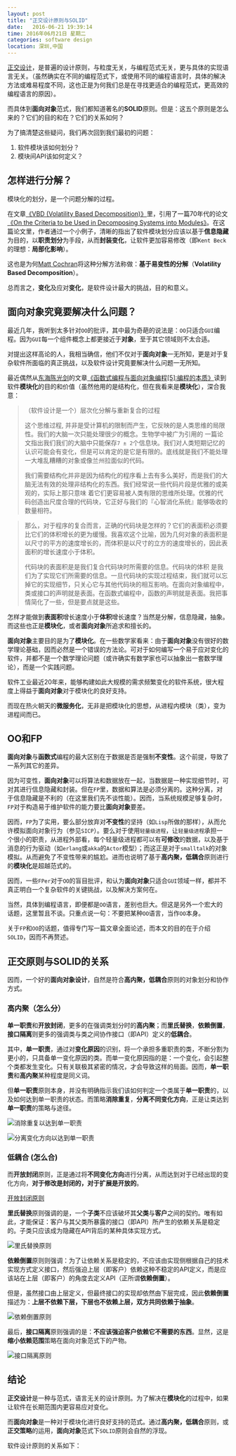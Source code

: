 ```yaml
---
layout: post
title: "正交设计原则与SOLID"
date:   2016-06-21 19:39:14
time: 2016年06月21日 星期二
categories: software design
location: 深圳,中国
---
```


[正交设计](http://www.jianshu.com/p/d127b8afc8cb)，是普遍的设计原则，与粒度无关，与编程范式无关，更与具体的实现语言无关。（虽然确实在不同的编程范式下，或使用不同的编程语言时，具体的解决方法或难易程度不同，这也正是为何我们总是在寻找更适合的编程范式，更高效的编程语言的原因）。

而具体到**面向对象**范式，我们都知道著名的**SOLID**原则。但是：这五个原则是怎么来的？它们的目的和在？它们的关系如何？

为了搞清楚这些疑问，我们再次回到我们最初的问题：

1. 软件模块该如何划分？
2. 模块间API该如何定义？

## 怎样进行分解？

模块化的划分，是一个问题分解的过程。

在文章[《VBD (Volatility Based Decomposition)》](http://cochranweb.com/musings/voliatlity-based-decomposition/)里，引用了一篇70年代的论文[《On the Criteria to be Used in Decomposing Systems into Modules》](http://cochranweb.com/musings/wp-content/uploads/2016/01/criteria.pdf)。在这篇论文里，作者通过一个小例子，清晰的指出了软件模块划分应该以基于**信息隐藏**为目的，以**职责划分**为手段，从而**封装变化**，让软件更加容易修改（即`Kent Beck`的理想：**局部化影响**）。

这也是为何[Matt Cochran](http://cochranweb.com/musings/voliatlity-based-decomposition/)将这种分解方法称做：**基于易变性的分解**（**Volatility Based Decomposition**）。

总而言之，**变化**及应对**变化**，是软件设计最大的挑战，目的和意义。

## 面向对象究竟要解决什么问题？

最近几年，我听到太多针对`OO`的批评，其中最为奇葩的说法是：`OO`只适合`GUI`编程。因为`GUI`每一个组件概念上都更接近于**对象**，至于其它领域则不太合适。

对提出这样高论的人，我相当确信，他们不仅对于**面向对象**一无所知，更是对于复杂软件所面临的真正挑战，以及软件设计究竟要解决什么问题一无所知。

最近偶然从[东海陈光剑](http://www.jianshu.com/users/c55c7a9c8de6/latest_articles)的文章[《函数式编程与面向对象编程[5]:编程的本质》](http://www.jianshu.com/p/192810e2bbc2)读到软件**模块化**的目的和价值（虽然他用的是结构化，但在我看来是**模块化**），深合我意：

> （软件设计是一个）层次化分解与重新复合的过程
> 
> 这个思维过程, 并非是受计算机的限制而产生，它反映的是人类思维的局限性。我们的大脑一次只能处理很少的概念。生物学中被广为引用的 一篇论文指出我们我们的大脑中只能保存`7 ± 2`个信息块。我们对人类短期记忆的认识可能会有变化，但是可以肯定的是它是有限的。底线就是我们不能处理一大堆乱糟糟的对象或像兰州拉面似的代码。
> 
> 我们需要结构化并非是因为结构化的程序看上去有多么美好，而是我们的大脑无法有效的处理非结构化的东西。我们经常说一些代码片段是优雅的或美观的，实际上那只意味 着它们更容易被人类有限的思维所处理。优雅的代码创造出尺度合理的代码块，它正好与我们的『心智消化系统』能够吸收的数量相符。

> 那么，对于程序的复合而言，正确的代码块是怎样的？它们的表面积必须要比它们的体积增长的更为缓慢。我喜欢这个比喻，因为几何对象的表面积是以尺寸的平方的速度增长的，而体积是以尺寸的立方的速度增长的，因此表面积的增长速度小于体积。
> 
> 代码块的表面积是是我们复合代码块时所需要的信息。代码块的体积 是我们为了实现它们所需要的信息。一旦代码块的实现过程结束，我们就可以忘掉它的实现细节，只关心它与其他代码块的相互影响。在面向对象编程中，类或接口的声明就是表面。在函数式编程中，函数的声明就是表面。我把事情简化了一些，但是要点就是这些。

怎样才能做到**表面积**增长速度小于**体积**增长速度？当然是分解，信息隐藏，抽象。而这些也正是**模块化**，或者**面向对象**所追求和擅长的。

**面向对象**主要目的是为了**模块化**。在一些数学家看来：由于**面向对象**没有很好的数学理论基础，因而必然是一个错误的方法论。可对于如何编写一个易于应对变化的软件，并都不是一个数学理论问题（或许确实有数学家也可以抽象出一套数学理论），而是一个实践问题。

软件工业最近20年来，能够构建如此大规模的需求频繁变化的软件系统，很大程度上得益于**面向对象**对于模块化的良好支持。

而现在热火朝天的**微服务化**，无非是把模块化的思想，从进程内模块（类），变为进程间而已。

## OO和FP
**面向对象**与**函数式**编程的最大区别在于数据是否是强制**不变性**。这个前提，导致了一系列其它的差异。

因为可变性，**面向对象**可以将算法和数据放在一起，当数据是一种实现细节时，可对其进行信息隐藏和封装。但在`FP`里，数据和算法是必须分离的。这种分离，对于信息隐藏是不利的（在这里我们先不谈性能）。因而，当系统规模足够复杂时，`FP`对于构造易于维护软件的能力要比**面向对象**要差。

因而，`FP`为了实用，要么部分放弃对**不变性**的坚持（如`Lisp`所做的那样），从而允许模拟面向对象行为（参见`SICP`）。要么对于使用`轻量级进程`，让`轻量级进程`承担一个很小的职责，从进程外部看，每个轻量级进程都可以有**可修改**的数据，以及基于消息的行为驱动（如`erlang`或`akka`的`Actor`模型）；而这正是对于`smalltalk`的对象模拟。从而避免了不变性带来的尴尬。进而也说明了基于**高内聚，低耦合**原则进行的**模块化**是超越范式的。

因而，一些`FPer`对于`OO`的盲目批评，和认为**面向对象**只适合`GUI`领域一样，都并不真正明白一个复杂软件的关键挑战，以及解决方案何在。

当然，具体到编程语言，即便都是`OO`语言，差别也巨大。但这是另外一个宏大的话题，这里暂且不谈。只重点说一句：不要把某种`OO`语言，当作`OO`本身。

关于`FP`和`OO`的话题，值得专门写一篇文章全面论述，而本文的目的在于介绍`SOLID`，因而不再赘述。


## 正交原则与SOLID的关系

因而，一个好的**面向对象设计**，自然是符合**高内聚，低耦合**原则的对象划分和协作方式。

### 高内聚（怎么分）
**单一职责**和**开放封闭**，更多的在强调类划分时的**高内聚**；而**里氏替换**，**依赖倒置**，**接口隔离**则更多的强调类与类之间协作接口（即API）定义的**低耦合**。

其中，**单一职责**，通过对**变化原因**的识别，将一个承担多重职责的类，不断分割为更小的，只具备单一变化原因的类。而单一变化原因指的是：一个变化，会引起整个类都发生变化。只有关联极其紧密的情况，才会导致这样的局面。因而，**单一职责**和**高内聚**某种程度是同义词。

但**单一职责**原则本身，并没有明确指示我们该如何判定一个类属于**单一职责**的，以及如何达到单一职责的状态。而策略**消除重复**，**分离不同变化方向**，正是让类达到**单一职责**的策略与途径。

![消除重复以达到单一职责]()


![分离变化方向以达到单一职责]()

### 低耦合 (怎么合)

而**开放封闭**原则，正是通过将**不同变化方向**进行分离，从而达到对于已经出现的变化方向，**对于修改是封闭的，对于扩展是开放的**。

[开放封闭原则]()

**里氏替换**原则强调的是，一个**子类**不应该破坏其**父类**与**客户**之间的契约。唯有如此，才能保证：客户与其父类所暴露的接口（即API）所产生的依赖关系是稳定的。子类只应该成为隐藏在API背后的某种具体实现方式。

![里氏替换原则]()

**依赖倒置**原则则强调：为了让依赖关系是稳定的，不应该由实现侧根据自己的技术实现方式定义接口，然后强迫上层（即客户）依赖这种不稳定的API定义，而是应该站在上层（即客户）的角度去定义API（正所谓**依赖倒置**）。

但是，虽然接口由上层定义，但最终接口的实现却依然由下层完成，因此**依赖倒置**描述为：**上层不依赖下层，下层也不依赖上层，双方共同依赖于抽象**。

![依赖倒置原则]()

最后，**接口隔离**原则强调的是：**不应该强迫客户依赖它不需要的东西**。显然，这是**缩小依赖范围**策略在面向对象范式下的产物。

![接口隔离原则]()

## 结论

**正交设计**是一种与范式，语言无关的设计原则。为了解决在**模块化**的过程中，如果让软件在长期范围内更容易应对变化。

而**面向对象**是一种对于模块化进行良好支持的范式。通过**高内聚，低耦合**原则，或**正交策略**的运用，**面向对象**范式下`SOLID`原则会自然的浮现。

软件设计原则的关系如下：



